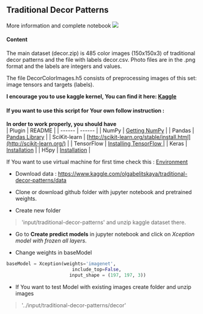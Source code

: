 ## Traditional Decor Patterns  

More information and complete notebook 
[![](https://mateuszgrzyb.pl/wp-content/uploads/2017/07/kaggle-logo-transparent-300.png)](https://www.kaggle.com/olgabelitskaya/traditional-decor-patterns)  

#### Content

The main dataset (decor.zip) is 485 color images (150x150x3) of traditional decor patterns and the file with labels decor.csv. Photo files are in the .png format and the labels are integers and values.

The file DecorColorImages.h5 consists of preprocessing images of this set: image tensors and targets (labels).

**I encourage you to use kaggle kernel, You can find it here: [Kaggle](https://www.kaggle.com/rafalb/transfer-learning-and-image-preprocessing-94)**  

#### If you want to use this script for Your own follow instruction :   

**In order to work properly, you should have**  
| Plugin | README |
| ------ | ------ |
| NumPy | [Getting NumPy](http://www.numpy.org/) |
| Pandas | [Pandas Library](https://pandas.pydata.org/) |
| SciKit-learn | [http://scikit-learn.org/stable/install.html](http://scikit-learn.org/) |
| TensorFlow | [Installing TensorFlow ](https://www.tensorflow.org/install/) |
| Keras | [Installation](https://keras.io/#installation) |
| H5py | [Installation](http://docs.h5py.org/en/latest/build.html) |

If You want to use virtual machine for first time check this : [Environment](https://github.com/dataworkshop/course_env)  


* Download data : https://www.kaggle.com/olgabelitskaya/traditional-decor-patterns/data  
  
* Clone or download github folder with jupyter notebook and pretrained weights.
  
* Create new folder 
> 'input/traditional-decor-patterns'   and unzip kaggle dataset there.  
  
* Go to **Create predict models** in jupyter notebook and click on *Xception model with frozen all layers*.  
  
* Change weights in baseModel  
``` python
baseModel = Xception(weights='imagenet', 
                        include_top=False,
                       input_shape = (197, 197, 3))
```

* If You want to test Model with existing images create folder  and unzip images
> '../input/traditional-decor-patterns/decor'   


  
